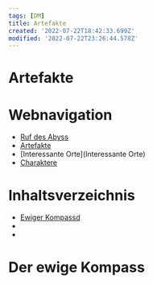 ```yaml
---
tags: [DM]
title: Artefakte
created: '2022-07-22T18:42:33.699Z'
modified: '2022-07-22T23:26:44.578Z'
---
```


# Artefakte

# Webnavigation
    
- [Ruf des Abyss](index)
- [Artefakte](Artefakte)
- [Interessante Orte](Interessante Orte)
- [Charaktere](Charaktere)
    
# Inhaltsverzeichnis

- [Ewiger Kompassd](#1)
- [](#2)
- [](#3)

# <a name="1"></a> Der ewige Kompass
